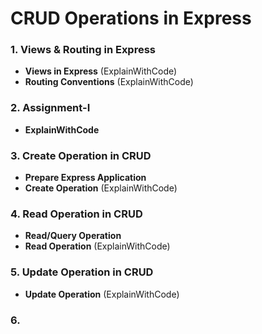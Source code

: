 # CRUD Operations in Express

### 1. Views & Routing in Express
- **Views in Express** (ExplainWithCode)
- **Routing Conventions** (ExplainWithCode)
### 2. Assignment-I
- **ExplainWithCode**
### 3. Create Operation in CRUD
- **Prepare Express Application**
- **Create Operation** (ExplainWithCode)
### 4. Read Operation in CRUD
- **Read/Query Operation**
- **Read Operation** (ExplainWithCode)
### 5. Update Operation in CRUD
- **Update Operation** (ExplainWithCode)
### 6. 
